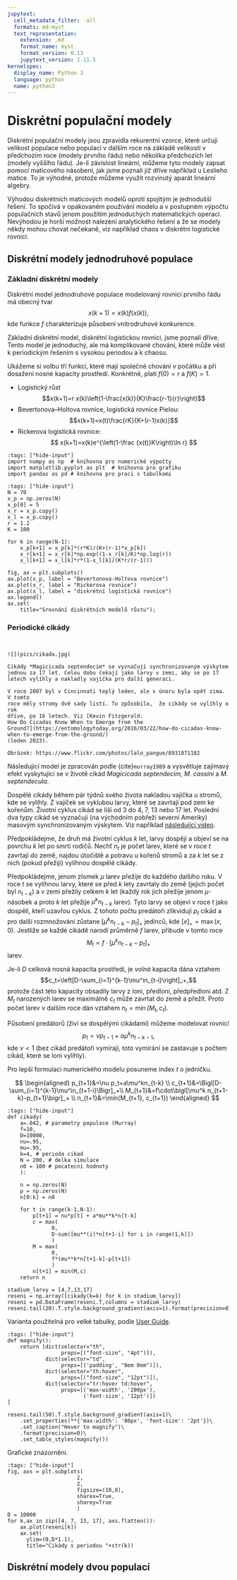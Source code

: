 ```yaml
---
jupytext:
  cell_metadata_filter: -all
  formats: md:myst
  text_representation:
    extension: .md
    format_name: myst
    format_version: 0.13
    jupytext_version: 1.11.5
kernelspec:
  display_name: Python 3
  language: python
  name: python3
---
```


# Diskrétní populační modely


Diskrétní populační modely jsou zpravidla rekurentní vzorce, které určují
velikost populace nebo populací v dalším roce na základě velikostí v předchozím
roce (modely prvního řádu) nebo několika předchozích let (modely vyššího řádu).
Je-li závislost lineární, můžeme tyto modely zapsat pomocí maticového násobení,
jak jsme poznali již dříve například u Leslieho matice. To je výhodné, protože můžeme využít rozvinutý aparát lineární algebry.

Výhodou diskrétních maticových modelů oproti spojitým je jednodušší řešení. To
spočívá v opakovaném používání modelu a v postupném výpočtu populačních stavů
jenom použitím jednoduchých matematických operací. Nevýhodou je horší možnost
nalezení analytického řešení a že se modely někdy mohou chovat nečekaně, viz
například chaos v diskrétní logistické rovnici. 


## Diskrétní modely jednodruhové populace

### Základní diskrétní modely

Diskrétní model jednodruhové populace modelovaný rovnicí prvního řádu má obecný
tvar $$x(k+1)=x(k) f(x(k)),$$ kde funkce $f$ charakterizuje působení
vnitrodruhové konkurence. 

Základní diskrétní model, diskrétní logistickou rovnici, jsme poznali dříve.
Tento model je jednoduchý, ale má komplikované chování, které může vést k
periodickým řešením s vysokou periodou a k chaosu.

Ukážeme si volbu tří funkcí, které mají společné chování v počátku a při
dosažení nosné kapacity prostředí. Konkrétně, platí $f(0)=r$ a $f(K)=1$.

* Logistický růst $$x(k+1)=r x(k)\left(1-\frac{x(k)}{K}\frac{r-1}{r}\right)$$
* Bevertonova–Holtova rovnice, logistická rovnice Pielou: $$x(k+1)=x(t)\frac{rK}{K+(r-1)x(k)}$$
* Rickerova logistická rovnice: $$ x(k+1)=x(k)e^{\left(1-\frac {x(t)}K\right)\ln r} $$

```{code-cell} ipython
:tags: ["hide-input"]
import numpy as np  # knihovna pro numerické výpočty
import matplotlib.pyplot as plt  # knihovna pro grafiku
import pandas as pd # knihovna pro praci s tabulkami

```

```{code-cell} ipython
:tags: ["hide-input"]
N = 70
x_p = np.zeros(N)
x_p[0] = 5
x_r = x_p.copy()
x_l = x_p.copy()
r = 1.2
K = 100

for k in range(N-1):
    x_p[k+1] = x_p[k]*(r*K)/(K+(r-1)*x_p[k])
    x_r[k+1] = x_r[k]*np.exp((1-x_r[k]/K)*np.log(r))
    x_l[k+1] = x_l[k]*r*(1-x_l[k]/(K*r/(r-1)))

fig, ax = plt.subplots()
ax.plot(x_p, label = "Bevertonova-Holtova rovnice")
ax.plot(x_r, label = "Rickerova rovnice")
ax.plot(x_l, label = "diskrétní logistická rovnice")
ax.legend()
ax.set(
    title="Srovnání diskrétních modelů růstu");  
```

### Periodické cikády

```{index} single: Model ; periodických cikád
```

```{margin} Periodické cikády

![](pics/cikada.jpg)

Cikády *Magicicada septendecim* se vyznačují synchronizovaným výskytem jednou za 17 let. Celou dobu čekají jako larvy v zemi, aby se po 17 letech vylíhly a nakladly vajíčka pro další generaci.

V roce 2007 byl v Cincinnati teplý leden, ale v únoru byla opět zima. V tomto
roce měly stromy dvě sady listí. To způsobilo,  že cikády se vylíhly o rok
dříve, po 16 letech. Viz [Kevin Fitzgerald:
How Do Cicadas Know When to Emerge from the
Ground?](https://entomologytoday.org/2016/03/22/how-do-cicadas-know-when-to-emerge-from-the-ground/)
(leden 2023).

Obrázek: https://www.flickr.com/photos/lalo_pangue/8931871182
```

Následující model je zpracován podle {cite}`murray1989` a vysvětluje zajímavý
efekt vyskytující se v životě cikád *Magicicada septendecim, M. cassini* a *M. septendecula*.

Dospělé cikády během pár týdnů svého života nakladou vajíčka
u stromů, kde se vylíhly. Z vajíček se vyklubou larvy, které se
zavrtají pod zem ke kořenům. Životní cyklus cikád se liší od 3 do 4,
7, 13 nebo 17 let. Poslední dva typy cikád se vyznačují (na východním
pobřeží severní Ameriky) masovým synchronizovaným výskytem. Viz například [následující video](https://youtu.be/EWr8fzUz-Yw).


Předpokládejme, že druh má životní cyklus $k$ let, larvy dospějí a objeví se na
povrchu $k$ let po smrti rodičů. Nechť $n_t$ je počet larev, které se v roce $t$
zavrtají do země, najdou útočiště a potravu u kořenů stromů a za $k$ let se z
nich (pokud přežijí) vylíhnou dospělé cikády. 

Předpokládejme, jenom  zlomek $\mu$ larev přežije do každého dalšího roku. V
roce $t$ se vylíhnou larvy, které se před $k$ lety zavrtaly do země (jejich
počet byl $n_{t-k}$) a v zemi přežily celkem $k$ let (každý rok jich přežije
jenom $\mu$-násobek a proto $k$ let přežije $\mu^kn_{t-k}$ larev). Tyto larvy se
objeví v roce $t$ jako dospělí, kteří uzavřou cyklus. Z tohoto počtu predátoři
zlikvidují $p_t$ cikád a pro další rozmnožování zůstane $[\mu^kn_{t-k}-p_t]_+$
jedinců, kde $[x]_+=\max(x,0)$. Jestliže se každé cikádě narodí průměrně $f$
larev, přibude v tomto roce $$M_t=f\cdot[\mu^kn_{t-k}-p_t]_+$$ larev.

Je-li $D$ celková nosná kapacita prostředí, je *volná* kapacita 
dána vztahem $$c_t=\left[D-\sum_{i=1}^{k-1}\mu^in_{t-i}\right]_+,$$ protože
část této kapacity obsadily larvy z loni, předloni, předpředloni atd.
Z $M_t$ narozených larev se maximálně $c_t$ může zavrtat do země
a přežít. Proto počet larev v dalším roce dán vztahem
$n_t=\min\left(M_t, c_t\right)$.

Působení predátorů (živí se dospělými cikádami) můžeme modelovat
rovnicí $$p_t=\nu p_{t-1}+a\mu^kn_{t-k-1},$$ kde $\nu<1$ (bez cikád
predátoři vymírají, toto vymírání se zastavuje s počtem cikád, které
se loni vylíhly).

Pro lepší formulaci numerického modelu posuneme index $t$ o jedničku. 

$$
\begin{aligned}
  p_{t+1}&=\nu p_t+a\mu^kn_{t-k} \\
  c_{t+1}&=\Bigl[D-\sum_{i=1}^{k-1}\mu^in_{t+1-i}\Bigr]_+\\
  M_{t+1}&=f\cdot\bigl[\mu^k n_{t+1-k}-p_{t+1}\bigr]_+ \\  
  n_{t+1}&=\min(M_{t+1}, c_{t+1})
\end{aligned}
$$


```{code-cell} ipython
:tags: ["hide-input"]
def cikady(
    a=.042, # parametry populace (Murray)
    f=10,
    D=10000,
    nu=.95,
    mu=.95,
    k=4, # perioda cikad
    N = 200, # delka simulace
    n0 = 100 # pocatecni hodnoty
    ):

    n = np.zeros(N)
    p = np.zeros(N)
    n[0:k] = n0

    for t in range(k-1,N-1):
        p[t+1] = nu*p[t] + a*mu**k*n[t-k]
        c = max(
              0,
              D-sum([mu**(i)*n[t+1-i] for i in range(1,k)])
              )
        M = max(
              0,
              f*(mu**k*n[t+1-k]-p[t+1])
              )
        n[t+1] = min(M,c)
    return n

stadium_larvy = [4,7,13,17]
reseni = np.array([cikady(k=k) for k in stadium_larvy])
reseni = pd.DataFrame(reseni.T,columns = stadium_larvy)
reseni.tail(20).T.style.background_gradient(axis=1).format(precision=0)
```

Varianta použitelná pro velké tabulky, podle [User Guide](https://pandas.pydata.org/docs/user_guide/style.html#Magnify).
```{code-cell} ipython
:tags: ["hide-input"]
def magnify():
    return [dict(selector="th",
                 props=[("font-size", "4pt")]),
            dict(selector="td",
                 props=[('padding', "0em 0em")]),
            dict(selector="th:hover",
                 props=[("font-size", "12pt")]),
            dict(selector="tr:hover td:hover",
                 props=[('max-width', '200px'),
                        ('font-size', '12pt')])
]

reseni.tail(50).T.style.background_gradient(axis=1)\
    .set_properties(**{'max-width': '80px', 'font-size': '2pt'})\
    .set_caption("Hover to magnify")\
    .format(precision=0)\
    .set_table_styles(magnify())
```

Grafické znázornění.
```{code-cell} ipython
:tags: ["hide-input"]
fig, axs = plt.subplots(
                      2,
                      2,
                      figsize=(10,8), 
                      sharex=True, 
                      sharey=True
                      )
D = 10000
for k,ax in zip([4, 7, 13, 17], axs.flatten()):
    ax.plot(reseni[k])
    ax.set(
      ylim=(0,D*1.1),
      title="Cikády s periodou "+str(k))
```

## Diskrétní modely dvou populací


